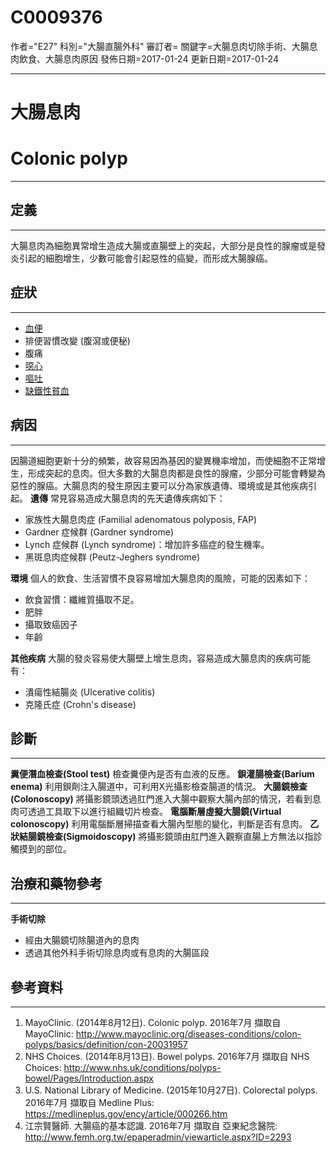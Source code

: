 # C0009376
作者="E27"
科別="大腸直腸外科"
審訂者=
關鍵字=大腸息肉切除手術、大腸息肉飲食、大腸息肉原因
發佈日期=2017-01-24
更新日期=2017-01-24

----------
# 大腸息肉
# Colonic polyp
----------
## 定義
----------

大腸息肉為細胞異常增生造成大腸或直腸壁上的突起，大部分是良性的腺瘤或是發炎引起的細胞增生，少數可能會引起惡性的癌變，而形成大腸腺癌。

## 症狀
----------
- [血便](C0018932)
- 排便習慣改變 (腹瀉或便秘)
- 腹痛
- [噁心](C0027497)
- [嘔吐](C0042963)
- [缺鐵性貧血](C0162316)
## 病因
----------

因腸道細胞更新十分的頻繁，故容易因為基因的變異機率增加，而使細胞不正常增生，形成突起的息肉。但大多數的大腸息肉都是良性的腺瘤，少部分可能會轉變為惡性的腺癌。大腸息肉的發生原因主要可以分為家族遺傳、環境或是其他疾病引起。
**遺傳**
常見容易造成大腸息肉的先天遺傳疾病如下：

- 家族性大腸息肉症 (Familial adenomatous polyposis, FAP)
- Gardner 症候群 (Gardner syndrome)
- Lynch 症候群 (Lynch syndrome)：增加許多癌症的發生機率。
- 黑斑息肉症候群 (Peutz-Jeghers syndrome)

**環境**
個人的飲食、生活習慣不良容易增加大腸息肉的風險，可能的因素如下：

- 飲食習慣：纖維質攝取不足。
- 肥胖
- 攝取致癌因子
- 年齡

**其他疾病**
大腸的發炎容易使大腸壁上增生息肉，容易造成大腸息肉的疾病可能有：

- 潰瘍性結腸炎 (Ulcerative colitis)
- 克隆氏症 (Crohn's disease)
## 診斷
----------

**糞便潛血檢查(Stool test)**
檢查糞便內是否有血液的反應。
**鋇灌腸檢查(Barium enema)**
利用鋇劑注入腸道中，可利用X光攝影檢查腸道的情況。
**大腸鏡檢查(Colonoscopy)**
將攝影鏡頭透過肛門進入大腸中觀察大腸內部的情況，若看到息肉可透過工具取下以進行組織切片檢查。
**電腦斷層虛擬大腸鏡(Virtual colonoscopy)**
利用電腦斷層掃描查看大腸內型態的變化，判斷是否有息肉。
**乙狀結腸鏡檢查(Sigmoidoscopy)**
將攝影鏡頭由肛門進入觀察直腸上方無法以指診觸摸到的部位。

## 治療和藥物參考
----------

**手術切除**

- 經由大腸鏡切除腸道內的息肉
- 透過其他外科手術切除息肉或有息肉的大腸區段
## 參考資料
----------
1. MayoClinic. (2014年8月12日). Colonic polyp. 2016年7月 擷取自 MayoClinic: http://www.mayoclinic.org/diseases-conditions/colon-polyps/basics/definition/con-20031957
2. NHS Choices. (2014年8月13日). Bowel polyps. 2016年7月 擷取自 NHS Choices: http://www.nhs.uk/conditions/polyps-bowel/Pages/Introduction.aspx
3. U.S. National Library of Medicine. (2015年10月27日). Colorectal polyps. 2016年7月 擷取自 Medline Plus: https://medlineplus.gov/ency/article/000266.htm
4. 江宗賢醫師. 大腸癌的基本認識. 2016年7月 擷取自 亞東紀念醫院: http://www.femh.org.tw/epaperadmin/viewarticle.aspx?ID=2293










